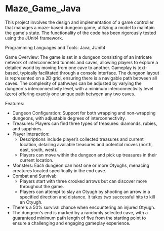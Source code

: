 # Maze_Game_Java

This project involves the design and implementation of a game controller that manages a maze-based dungeon game, utilizing a model to maintain the game's state. The functionality of the code has been rigorously tested using the JUnit4 framework.

Programming Languages and Tools: Java, JUnit4

Game Overview:
The game is set in a dungeon consisting of an intricate network of interconnected tunnels and caves, allowing players to explore a detailed world by moving from one cave to another. Gameplay is text-based, typically facilitated through a console interface. The dungeon layout is represented on a 2D grid, ensuring there is a navigable path between all caves. The complexity of pathways can be adjusted by varying the dungeon's interconnectivity level, with a minimum interconnectivity level (zero) offering exactly one unique path between any two caves.

Features:
- Dungeon Configuration: Support for both wrapping and non-wrapping dungeons, with adjustable degrees of interconnectivity.
- Treasures: Players can find three types of treasures: diamonds, rubies, and sapphires.
- Player Interaction:
   - Descriptions include player’s collected treasures and current location, detailing available treasures and potential moves (north, east, south, west).
   - Players can move within the dungeon and pick up treasures in their current location.
- Monsters: Each dungeon can host one or more Otyughs, menacing creatures located specifically in the end cave.
- Combat and Survival:
  - Players start with three crooked arrows but can discover more throughout the game.
  - Players can attempt to slay an Otyugh by shooting an arrow in a specified direction and distance. It takes two successful hits to kill an Otyugh.
 - There's a 50% survival chance when encountering an injured Otyugh.
- The dungeon's end is marked by a randomly selected cave, with a guaranteed minimum path length of five from the starting point to ensure a challenging and engaging gameplay experience.  
  
